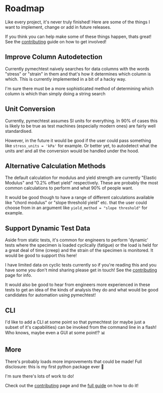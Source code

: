 # Roadmap

Like every project, it's never truly finished! Here are some of the things I want to implement, change or add in future releases.

If you think you can help make some of these things happen, thats great! See the [contributing] guide on how to get involved!

## Improve Column Autodetection

Currently pymechtest naively searches for data columns with the words "stress" or "strain" in them and that's how it determines which column is which. This is currently implemented in a bit of a hacky way.

I'm sure there must be a more sophisticated method of determining which column is which than simply doing a string search

## Unit Conversion

Currently, pymechtest assumes SI units for everything. In 90% of cases this is likely to be true as test machines (especially modern ones) are fairly well standardised.

However, in the future it would be good if the user could pass something like `stress_units = 'kPa'` for example. Or better yet, to autodetect what the units are! and all the conversion would be handled under the hood.

## Alternative Calculation Methods

The default calculation for modulus and yield strength are currently "Elastic Modulus" and "0.2% offset yield" respectively. These are probably the most common calculations to perform and what 90% of people want.

It would be good though to have a range of different calculations available like "chord modulus" or "slope threshold yield" etc. that the user could choose from in an argument like `yield_method = "slope threshold"` for example.

## Support Dynamic Test Data

Aside from static tests, it's common for engineers to perform 'dynamic' tests where the specimen is loaded cyclically (fatigue) or the load is held for a great deal of time (creep) and the strain of the specimen is monitored. It would be good to support this here!

I have limited data on cyclic tests currently so if you're reading this and you have some you don't mind sharing please get in touch! See the [contributing] page for info.

It would also be good to hear from engineers more experienced in these tests to get an idea of the kinds of analysis they do and what would be good candidates for automation using pymechtest!

## CLI

I'd like to add a CLI at some point so that pymechtest (or maybe just a subset of it's capabilities) can be invoked from the command line in a flash!
Who knows, maybe even a GUI at some point!? :bar_chart:

## More

There's probably loads more improvements that could be made! Full disclosure: this is my first python package ever :eyes:

I'm sure there's lots of work to do!

Check out the [contributing] page and the [full guide] on how to do it!

[contributing]: contributing/help.md
[full guide]: contributing/guide.md
